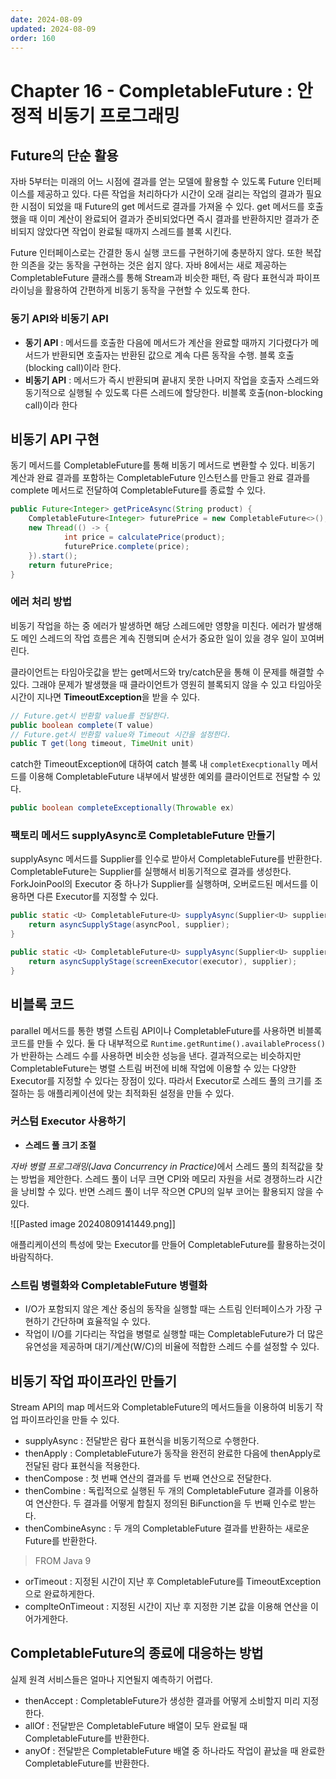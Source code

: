 ```yaml
---
date: 2024-08-09
updated: 2024-08-09
order: 160
---
```

# Chapter 16 - CompletableFuture : 안정적 비동기 프로그래밍

## Future의 단순 활용

자바 5부터는 미래의 어느 시점에 결과를 얻는 모델에 활용할 수 있도록 Future 인터페이스를 제공하고 있다. 다른 작업을 처리하다가 시간이 오래 걸리는 작업의 결과가 필요한 시점이 되었을 때 Future의 get 메서드로 결과를 가져올 수 있다. get 메서드를 호출했을 때 이미 계산이 완료되어 결과가 준비되었다면 즉시 결과를 반환하지만 결과가 준비되지 않았다면 작업이 완료될 때까지 스레드를 블록 시킨다.

Future 인터페이스로는 간결한 동시 실행 코드를 구현하기에 충분하지 않다. 또한 복잡한 의존을 갖는 동작을 구현하는 것은 쉽지 않다. 자바 8에서는 새로 제공하는 CompletableFuture 클래스를 통해 Stream과 비슷한 패턴, 즉 람다 표현식과 파이프라이닝을 활용하여 간편하게 비동기 동작을 구현할 수 있도록 한다.

### 동기 API와 비동기 API

- **동기 API** : 메서드를 호출한 다음에 메서드가 계산을 완료할 때까지 기다렸다가 메서드가 반환되면 호출자는 반환된 값으로 계속 다른 동작을 수행. 블록 호출(blocking call)이라 한다.
- **비동기 API** : 메서드가 즉시 반환되며 끝내지 못한 나머지 작업을 호출자 스레드와 동기적으로 실행될 수 있도록 다른 스레드에 할당한다. 비블록 호출(non-blocking call)이라 한다

## 비동기 API 구현

동기 메서드를 CompletableFuture를 통해 비동기 메서드로 변환할 수 있다. 비동기 계산과 완료 결과를 포함하는 CompletableFuture 인스턴스를 만들고 완료 결과를 complete 메서드로 전달하여 CompletableFuture를 종료할 수 있다.

```java
public Future<Integer> getPriceAsync(String product) {
	CompletableFuture<Integer> futurePrice = new CompletableFuture<>();
	new Thread(() -> {
			int price = calculatePrice(product);
			futurePrice.complete(price);
	}).start();
	return futurePrice;
} 
```

### 에러 처리 방법

비동기 작업을 하는 중 에러가 발생하면 해당 스레드에만 영향을 미친다. 에러가 발생해도 메인 스레드의 작업 흐름은 계속 진행되며 순서가 중요한 일이 있을 경우 일이 꼬여버린다.

클라이언트는 타임아웃값을 받는 get메서드와 try/catch문을 통해 이 문제를 해결할 수 있다. 그래야 문제가 발생했을 때 클라이언트가 영원히 블록되지 않을 수 있고 타임아웃 시간이 지나면 **TimeoutException**을 받을 수 있다. 

```java
// Future.get시 반환할 value를 전달한다.
public boolean complete(T value)
// Future.get시 반환할 value와 Timeout 시간을 설정한다.
public T get(long timeout, TimeUnit unit)
```

catch한 TimeoutException에 대하여 catch 블록 내 `completExecptionally` 메서드를 이용해 CompletableFuture 내부에서 발생한 예외를 클라이언트로 전달할 수 있다.

```java
public boolean completeExceptionally(Throwable ex)
```

### 팩토리 메서드 supplyAsync로 CompletableFuture 만들기

supplyAsync 메서드를 Supplier를 인수로 받아서 CompletableFuture를 반환한다. CompletableFuture는 Supplier를 실행해서 비동기적으로 결과를 생성한다. ForkJoinPool의 Executor 중 하나가 Supplier를 실행하며, 오버로드된 메서드를 이용하면 다른 Executor를 지정할 수 있다.

```java
public static <U> CompletableFuture<U> supplyAsync(Supplier<U> supplier) {
    return asyncSupplyStage(asyncPool, supplier);
}

public static <U> CompletableFuture<U> supplyAsync(Supplier<U> supplier, Executor executor) {
    return asyncSupplyStage(screenExecutor(executor), supplier);
}
```

## 비블록 코드

parallel 메서드를 통한 병렬 스트림 API이나 CompletableFuture를 사용하면 비블록 코드를 만들 수 있다. 둘 다 내부적으로 `Runtime.getRuntime().availableProcess()` 가 반환하는 스레드 수를 사용하면 비슷한 성능을 낸다. 결과적으로는 비슷하지만 CompletableFuture는 병렬 스트림 버전에 비해 작업에 이용할 수 있는 다양한 Executor를 지정할 수 있다는 장점이 있다. 따라서 Executor로 스레드 풀의 크기를 조절하는 등 애플리케이션에 맞는 최적화된 설정을 만들 수 있다.

### 커스텀 Executor 사용하기

- **스레드 풀 크기 조절**

<i>자바 병렬 프로그래밍(Java Concurrency in Practice)</i>에서 스레드 풀의 최적값을 찾는 방법을 제안한다. 스레드 풀이 너무 크면 CPI와 메모리 자원을 서로 경쟁하느라 시간을 낭비할 수 있다. 반면 스레드 풀이 너무 작으면 CPU의 일부 코어는 활용되지 않을 수 있다.

![[Pasted image 20240809141449.png]]

애플리케이션의 특성에 맞는 Executor를 만들어 CompletableFuture를 활용하는것이 바람직하다.

### 스트림 병렬화와 CompletableFuture 병렬화

- I/O가 포함되지 않은 계산 중심의 동작을 실행할 때는 스트림 인터페이스가 가장 구현하기 간단하며 효율적일 수 있다.
- 작업이 I/O를 기다리는 작업을 병렬로 실행할 때는 CompletableFuture가 더 많은 유연성을 제공하며 대기/계산(W/C)의 비율에 적합한 스레드 수를 설정할 수 있다.

## 비동기 작업 파이프라인 만들기

Stream API의 map 메서드와 CompletableFuture의 메서드들을 이용하여 비동기 작업 파이프라인을 만들 수 있다.

- supplyAsync : 전달받은 람다 표현식을 비동기적으로 수행한다.
- thenApply : CompletableFuture가 동작을 완전히 완료한 다음에 thenApply로 전달된 람다 표현식을 적용한다.
- thenCompose : 첫 번째 연산의 결과를 두 번째 연산으로 전달한다.
- thenCombine : 독립적으로 실행된 두 개의 CompletableFuture 결과를 이용하여 연산한다. 두 결과를 어떻게 합칠지 정의된 BiFunction을 두 번째 인수로 받는다.
- thenCombineAsync : 두 개의 CompletableFuture 결과를 반환하는 새로운 Future를 반환한다.

> FROM Java 9

- orTimeout : 지정된 시간이 지난 후 CompletableFuture를 TimeoutException으로 완료하게한다.
- complteOnTimeout : 지정된 시간이 지난 후 지정한 기본 값을 이용해 연산을 이어가게한다.

## CompletableFuture의 종료에 대응하는 방법

실제 원격 서비스들은 얼마나 지연될지 예측하기 어렵다.

- thenAccept : CompletableFuture가 생성한 결과를 어떻게 소비할지 미리 지정한다.
- allOf : 전달받은 CompletableFuture 배열이 모두 완료될 때 CompletableFuture<Void>를 반환한다.
- anyOf : 전달받은 CompletableFuture 배열 중 하나라도 작업이 끝났을 때 완료한 CompletableFuture를 반환한다.
